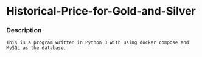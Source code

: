 # Historical-Price-for-Gold-and-Silver

### Description 
```
This is a program written in Python 3 with using docker compose and MySQL as the database.
```